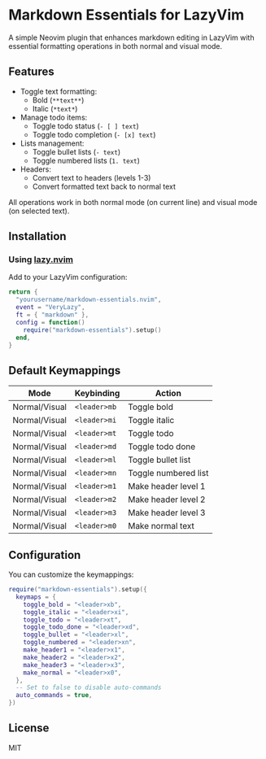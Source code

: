# Markdown Essentials for LazyVim

A simple Neovim plugin that enhances markdown editing in LazyVim with essential formatting operations in both normal and visual mode.

## Features

- Toggle text formatting:
  - Bold (`**text**`)
  - Italic (`*text*`)
- Manage todo items:
  - Toggle todo status (`- [ ] text`)
  - Toggle todo completion (`- [x] text`)
- Lists management:
  - Toggle bullet lists (`- text`)
  - Toggle numbered lists (`1. text`)
- Headers:
  - Convert text to headers (levels 1-3)
  - Convert formatted text back to normal text

All operations work in both normal mode (on current line) and visual mode (on selected text).

## Installation

### Using [lazy.nvim](https://github.com/folke/lazy.nvim)

Add to your LazyVim configuration:

```lua
return {
  "yourusername/markdown-essentials.nvim",
  event = "VeryLazy",
  ft = { "markdown" },
  config = function()
    require("markdown-essentials").setup()
  end,
}
```

## Default Keymappings

| Mode          | Keybinding    | Action                |
|---------------|---------------|----------------------|
| Normal/Visual | `<leader>mb`  | Toggle bold          |
| Normal/Visual | `<leader>mi`  | Toggle italic        |
| Normal/Visual | `<leader>mt`  | Toggle todo          |
| Normal/Visual | `<leader>md`  | Toggle todo done     |
| Normal/Visual | `<leader>ml`  | Toggle bullet list   |
| Normal/Visual | `<leader>mn`  | Toggle numbered list |
| Normal/Visual | `<leader>m1`  | Make header level 1  |
| Normal/Visual | `<leader>m2`  | Make header level 2  |
| Normal/Visual | `<leader>m3`  | Make header level 3  |
| Normal/Visual | `<leader>m0`  | Make normal text     |

## Configuration

You can customize the keymappings:

```lua
require("markdown-essentials").setup({
  keymaps = {
    toggle_bold = "<leader>xb",
    toggle_italic = "<leader>xi",
    toggle_todo = "<leader>xt",
    toggle_todo_done = "<leader>xd",
    toggle_bullet = "<leader>xl",
    toggle_numbered = "<leader>xn",
    make_header1 = "<leader>x1",
    make_header2 = "<leader>x2",
    make_header3 = "<leader>x3",
    make_normal = "<leader>x0",
  },
  -- Set to false to disable auto-commands
  auto_commands = true,
})
```

## License

MIT